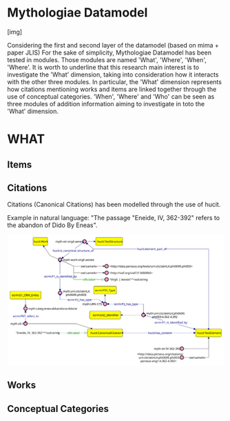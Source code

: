 # Mythologiae Datamodel 

[img]

Considering the first and second layer of the datamodel (based on mima + paper JLIS)
For the sake of simplicity, Mythologiae Datamodel has been tested in modules. Those modules are named 'What', 'Where', 'When', 'Where'. It is worth to underline that this research main interest is to investigate the 'What' dimension, taking into consideration how it interacts with the other three modules. 
In particular, the 'What' dimension represents how citations mentioning works and items are linked together through the use of conceptual categories. 'When', 'Where' and 'Who' can be seen 
as three modules of addition information aiming to investigate in toto the 'What' dimension. 

# WHAT
## Items 


## Citations
Citations (Canonical Citations) has been modelled through the use of hucit.  

Example in natural language: "The passage "Eneide, IV, 362-392" refers to the abandon of Dido By Eneas". 

![image info](datamodel-imgs/what-citations.svg)


## Works
## Conceptual Categories

